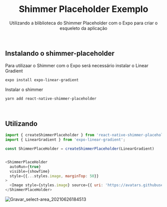 
<h1 align="center">
    Shimmer Placeholder Exemplo
</h1>
<p align="center">Utilizando a bliblioteca do Shimmer Placeholder com o Expo para criar o esqueleto da aplicação</p>


<br/>

## Instalando o shimmer-placeholder

Para utilizaar o Shimmer com o Expo será necessário instalar o Linear Gradient

```bash
expo install expo-linear-gradient
```

Instalar o shimmer

```bash
yarn add react-native-shimmer-placeholder
```
<br/>

## Utilizando

```javascript
import { createShimmerPlaceholder } from 'react-native-shimmer-placeholder'
import { LinearGradient } from 'expo-linear-gradient';

const ShimmerPlaceHolder = createShimmerPlaceholder(LinearGradient)


<ShimmerPlaceHolder
  autoRun={true}
  visible={showTime}
  style={{...styles.image, marginTop: 50}}
>
  <Image style={styles.image} source={{ uri: 'https://avatars.githubusercontent.com/u/44972197?v=4' }} />
</ShimmerPlaceHolder>
```

![Gravar_select-area_20210626184513](https://user-images.githubusercontent.com/44972197/123526863-ff417480-d6b0-11eb-9c70-67cb8ceec3ed.gif)
